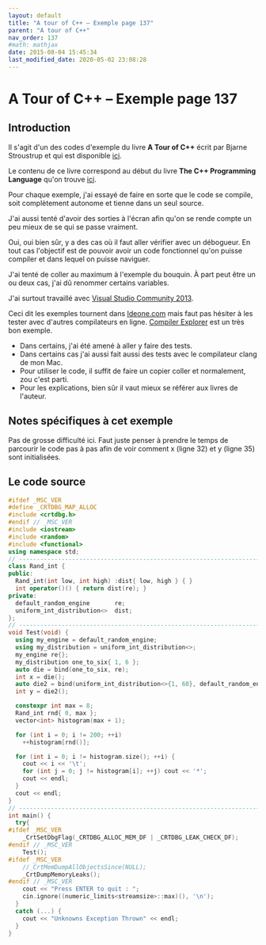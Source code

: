 ```yaml
---
layout: default
title: "A tour of C++ – Exemple page 137"
parent: "A tour of C++"
nav_order: 137
#math: mathjax
date: 2015-08-04 15:45:34
last_modified_date: 2020-05-02 23:08:28
---
```


# A Tour of C++ – Exemple page 137

## Introduction
Il s'agit d'un des codes d'exemple du livre **A Tour of C++** écrit par Bjarne Stroustrup et qui est disponible [ici](http://www.amazon.fr/Tour-C-Bjarne-Stroustrup/dp/0321958314/ref%3Dsr_1_1?ie=UTF8&qid=1416699327&sr=8-1&keywords=a+tour+of+c%2B%2B). 

Le contenu de ce livre correspond au début du livre **The C++ Programming Language** qu'on trouve [ici](http://www.amazon.fr/The-Programming-Language-Bjarne-Stroustrup/dp/0321563840/ref%3Dpd_sim_eb_3?ie=UTF8&refRID=0CR047TTJV1HA6CVA9XA).

Pour chaque exemple, j'ai essayé de faire en sorte que le code se compile, soit complètement autonome et tienne dans un seul source.

J'ai aussi tenté d'avoir des sorties à l'écran afin qu'on se rende compte un peu mieux de se qui se passe vraiment.

Oui, oui bien sûr, y a des cas où il faut aller vérifier avec un débogueur.
En tout cas l'objectif est de pouvoir avoir un code fonctionnel qu'on puisse compiler et dans lequel on puisse naviguer.

J'ai tenté de coller au maximum à l'exemple du bouquin. À part peut être un ou deux cas, j'ai dû renommer certains variables.

J'ai surtout travaillé avec [Visual Studio Community 2013](http://www.visualstudio.com/products/visual-studio-community-vs).

Ceci dit les exemples tournent dans [Ideone.com](http://ideone.com/) mais faut pas hésiter à les tester avec d'autres compilateurs en ligne. [Compiler Explorer](https://godbolt.org/) est un très bon exemple.

* Dans certains, j'ai été amené à aller y faire des tests.  
* Dans certains cas j'ai aussi fait aussi des tests avec le compilateur clang de mon Mac.  
* Pour utiliser le code, il suffit de faire un copier coller et normalement, zou c'est parti.  
* Pour les explications, bien sûr il vaut mieux se référer aux livres de l'auteur.  


## Notes spécifiques à cet exemple


Pas de grosse difficulté ici. Faut juste penser à prendre le temps de parcourir le code pas à pas afin de voir comment x (ligne 32) et y (ligne 35) sont initialisées.


## Le code source

```cpp
#ifdef _MSC_VER
#define _CRTDBG_MAP_ALLOC
#include <crtdbg.h>
#endif // _MSC_VER
#include <iostream>
#include <random>
#include <functional>                                                           // bind
using namespace std;
// ----------------------------------------------------------------------------
class Rand_int {
public:
  Rand_int(int low, int high) :dist{ low, high } { }
  int operator()() { return dist(re); }                                         // draw an int
private:
  default_random_engine       re;
  uniform_int_distribution<>  dist;
};
// ----------------------------------------------------------------------------
void Test(void) {
  using my_engine = default_random_engine;                                      // type of engine
  using my_distribution = uniform_int_distribution<>;                           // type of distribution
  my_engine re{};                                                               // the default engine
  my_distribution one_to_six{ 1, 6 };                                           // distribution that maps to the ints 1..6
  auto die = bind(one_to_six, re);                                              // make a generator
  int x = die();                                                                // roll the die: x becomes a value in [1:6]
  auto die2 = bind(uniform_int_distribution<>{1, 60}, default_random_engine{});
  int y = die2();

  constexpr int max = 8;                                                        // constexpr works now in MSVC 2015
  Rand_int rnd{ 0, max };                                                       // make a uniform random number generator
  vector<int> histogram(max + 1);                                               // make a vector of appropriate size

  for (int i = 0; i != 200; ++i)
    ++histogram[rnd()];                                                         // fill histogram with the frequencies of numbers [0:max]

  for (int i = 0; i != histogram.size(); ++i) {                                 // write out a bar graph
    cout << i << '\t';
    for (int j = 0; j != histogram[i]; ++j) cout << '*';
    cout << endl;
  }
  cout << endl;
}
// ----------------------------------------------------------------------------
int main() {
  try{
#ifdef _MSC_VER
    _CrtSetDbgFlag(_CRTDBG_ALLOC_MEM_DF | _CRTDBG_LEAK_CHECK_DF);
#endif // _MSC_VER
    Test();
#ifdef _MSC_VER
    //_CrtMemDumpAllObjectsSince(NULL);                                         // Begins the dump since the start of program execution
    _CrtDumpMemoryLeaks();
#endif // _MSC_VER
    cout << "Press ENTER to quit : ";
    cin.ignore((numeric_limits<streamsize>::max)(), '\n');
  }
  catch (...) {
    cout << "Unknowns Exception Thrown" << endl;
  }
}
```

